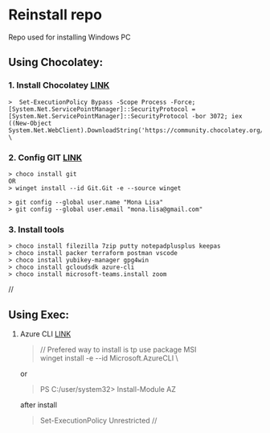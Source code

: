 # Reinstall repo
Repo used for installing Windows PC 


## Using Chocolatey:
### 1. Install Chocolatey [LINK](https://chocolatey.org/install#individual)
    >  Set-ExecutionPolicy Bypass -Scope Process -Force; [System.Net.ServicePointManager]::SecurityProtocol = [System.Net.ServicePointManager]::SecurityProtocol -bor 3072; iex ((New-Object System.Net.WebClient).DownloadString('https://community.chocolatey.org/install.ps1')) \

### 2. Config GIT [LINK](https://git-scm.com)
   
    > choco install git
    OR
    > winget install --id Git.Git -e --source winget
    
    > git config --global user.name "Mona Lisa"
    > git config --global user.email "mona.lisa@gmail.com"
    
### 3. Install tools
    
    > choco install filezilla 7zip putty notepadplusplus keepas  
    > choco install packer terraform postman vscode  
    > choco install yubikey-manager gpg4win
    > choco install gcloudsdk azure-cli
    > choco install microsoft-teams.install zoom
    
    
//
## Using Exec:
1. Azure CLI [LINK](https://learn.microsoft.com/en-us/cli/azure)
    > // Prefered way to install is tp use package MSI \
    > winget install -e --id Microsoft.AzureCLI \

    or

    > PS C:/user/system32> Install-Module AZ

    after install

    > Set-ExecutionPolicy Unrestricted
//
